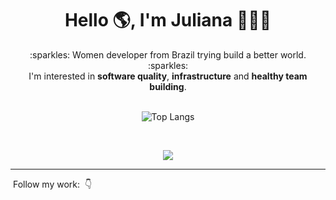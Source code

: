 <div align="center">
   <h1>Hello 🌎, I'm Juliana 👩🏻‍💻 </h1> 
</div>

<div align="center">
:sparkles: Women developer from Brazil trying build a better world. :sparkles:
<br />
I'm interested in <b>software quality</b>, <b>infrastructure</b> and <b>healthy team building</b>.
<br />
<br />

![Top Langs](https://github-readme-stats.vercel.app/api/top-langs/?username=littlejuh&hide_progress=true&theme=calm)

</div>
<br />


<p align='center'>
   <a href="https://www.linkedin.com/in/littlejuh/">
    <img src="https://img.shields.io/badge/linkedin-%230077B5.svg?&style=for-the-badge&logo=linkedin&logoColor=white" />
  </a>
 </p>

----

&nbsp;Follow my work:&nbsp; :point_down:
